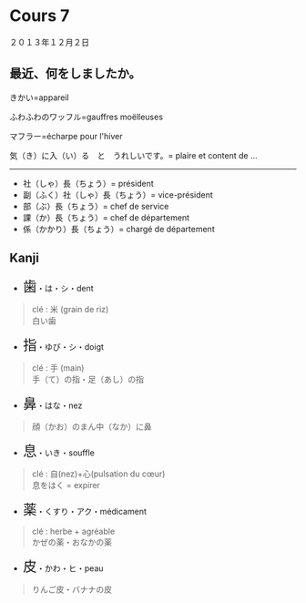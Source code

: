 Cours 7
===========

２０１３年１２月２日

最近、何をしましたか。
------------------

きかい=appareil

ふわふわのワッフル=gauffres moëlleuses

マフラー=écharpe pour l'hiver

気（き）に入（い）る　と　うれしいです。= plaire et content de …

-----

* 社（しゃ）長（ちょう）= président
* 副（ふく）社（しゃ）長（ちょう）= vice-président
* 部（ぶ）長（ちょう）= chef de service
* 課（か）長（ちょう）= chef de département
* 係（かかり）長（ちょう）= chargé de département

Kanji
---------

* <font size="+2">歯</font>・は・シ・dent
>clé : 米 (grain de riz)  
白い歯
* <font size="+2">指</font>・ゆび・シ・doigt
>clé : 手 (main)  
手（て）の指・足（あし）の指
* <font size="+2">鼻</font>・はな・nez
>顔（かお）のまん中（なか）に鼻
* <font size="+2">息</font>・いき・souffle
>clé : 自(nez)+心(pulsation du cœur)  
息をはく = expirer
* <font size="+2">薬</font>・くすり・アク・médicament
>clé : herbe + agréable  
かぜの薬・おなかの薬
* <font size="+2">皮</font>・かわ・ヒ・peau
>りんご皮・バナナの皮
